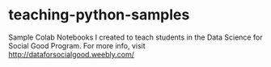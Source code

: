 # teaching-python-samples
Sample Colab Notebooks I created to teach students in the Data Science for Social Good Program. For more info, visit http://dataforsocialgood.weebly.com/
